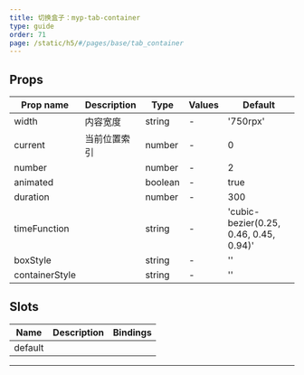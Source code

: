 ```yaml
---
title: 切换盒子：myp-tab-container
type: guide
order: 71
page: /static/h5/#/pages/base/tab_container
---
```


## Props

| Prop name      | Description  | Type    | Values | Default                                |
| -------------- | ------------ | ------- | ------ | -------------------------------------- |
| width          | 内容宽度     | string  | -      | '750rpx'                               |
| current        | 当前位置索引 | number  | -      | 0                                      |
| number         |              | number  | -      | 2                                      |
| animated       |              | boolean | -      | true                                   |
| duration       |              | number  | -      | 300                                    |
| timeFunction   |              | string  | -      | 'cubic-bezier(0.25, 0.46, 0.45, 0.94)' |
| boxStyle       |              | string  | -      | ''                                     |
| containerStyle |              | string  | -      | ''                                     |

## Slots

| Name    | Description | Bindings |
| ------- | ----------- | -------- |
| default |             |          |

---
